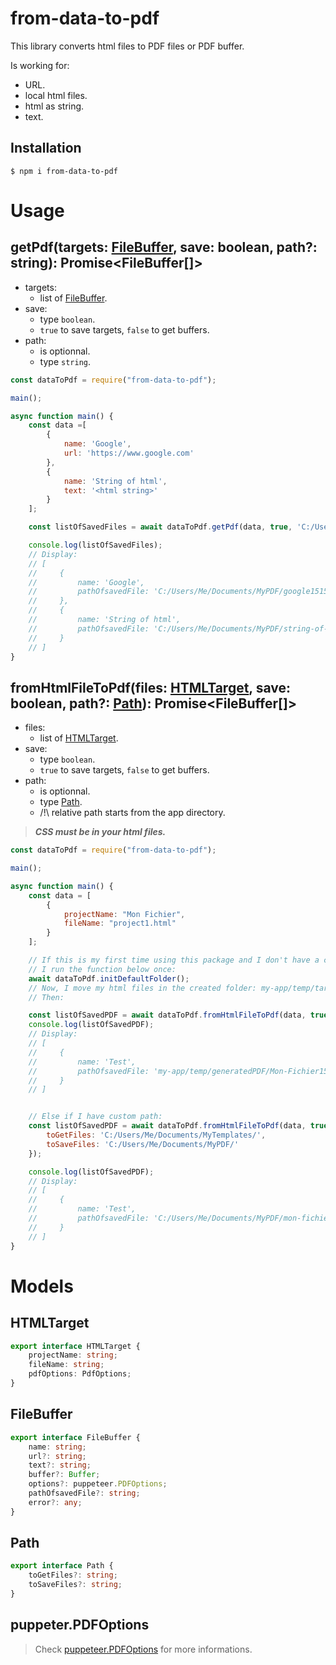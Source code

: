 # from-data-to-pdf
This library converts html files to PDF files or PDF buffer.

Is working for:
-   URL.
-   local html files.
-   html as string.
-   text.

## Installation
```$ npm i from-data-to-pdf```

# Usage

## getPdf(targets: [FileBuffer](#FileBuffer), save: boolean, path?: string): Promise<FileBuffer[]>
-   targets:
    * list of [FileBuffer](#FileBuffer).
-   save:
    * type `boolean`.
    * `true` to save targets, `false` to get buffers.
-   path:
    * is optionnal.
    * type `string`.

```js
const dataToPdf = require("from-data-to-pdf");

main();

async function main() {
    const data =[
        {
            name: 'Google',
            url: 'https://www.google.com'
        },
        {
            name: 'String of html',
            text: '<html string>'
        }
    ];

    const listOfSavedFiles = await dataToPdf.getPdf(data, true, 'C:/Users/Me/Documents/MyPDF/');

    console.log(listOfSavedFiles);
    // Display:
    // [
    //     {
    //         name: 'Google',
    //         pathOfsavedFile: 'C:/Users/Me/Documents/MyPDF/google15156514.pdf'
    //     },
    //     {
    //         name: 'String of html',
    //         pathOfsavedFile: 'C:/Users/Me/Documents/MyPDF/string-of-html15156515.pdf'
    //     }
    // ]
}

```

## fromHtmlFileToPdf(files: [HTMLTarget](#HTMLTarget), save: boolean, path?: [Path](#Path)): Promise<FileBuffer[]>
-   files:
    * list of [HTMLTarget](#HTMLTarget).
-   save:
    * type `boolean`.
    * `true` to save targets, `false` to get buffers.
-   path: 
    * is optionnal.
    * type [Path](#Path).
    * /!\ relative path starts from the app directory.

> ***CSS must be in your html files.***

```js
const dataToPdf = require("from-data-to-pdf");

main();

async function main() {
    const data = [
        {
            projectName: "Mon Fichier",
            fileName: "project1.html"
        }
    ];

    // If this is my first time using this package and I don't have a custom path to get templates.
    // I run the function below once:
    await dataToPdf.initDefaultFolder();
    // Now, I move my html files in the created folder: my-app/temp/target/
    // Then:

    const listOfSavedPDF = await dataToPdf.fromHtmlFileToPdf(data, true);
    console.log(listOfSavedPDF);
    // Display:
    // [
    //     {
    //         name: 'Test',
    //         pathOfsavedFile: 'my-app/temp/generatedPDF/Mon-Fichier1561654165.pdf'
    //     }
    // ]


    // Else if I have custom path:
    const listOfSavedPDF = await dataToPdf.fromHtmlFileToPdf(data, true, {
        toGetFiles: 'C:/Users/Me/Documents/MyTemplates/',
        toSaveFiles: 'C:/Users/Me/Documents/MyPDF/'
    });

    console.log(listOfSavedPDF);
    // Display:
    // [
    //     {
    //         name: 'Test',
    //         pathOfsavedFile: 'C:/Users/Me/Documents/MyPDF/mon-fichier1561654165.pdf'
    //     }
    // ]
}

```

# Models

## HTMLTarget
```ts
export interface HTMLTarget {
    projectName: string;
    fileName: string;
    pdfOptions: PdfOptions;
}
``` 

## FileBuffer
```ts
export interface FileBuffer {
    name: string;
    url?: string;
    text?: string;
    buffer?: Buffer;
    options?: puppeteer.PDFOptions;
    pathOfsavedFile?: string;
    error?: any;
}
``` 

## Path
```ts
export interface Path {
    toGetFiles?: string;
    toSaveFiles?: string;
}
```

## puppeter.PDFOptions

> Check [puppeteer.PDFOptions](https://pptr.dev/#?product=Puppeteer&version=v8.0.0&show=api-pagepdfoptions) for more informations.
